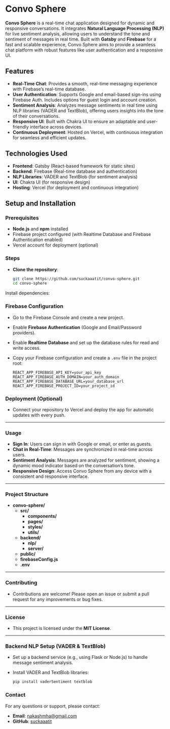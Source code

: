 # **Convo Sphere**

**Convo Sphere** is a real-time chat application designed for dynamic and responsive conversations. It integrates **Natural Language Processing (NLP)** for live sentiment analysis, allowing users to understand the tone and sentiment of messages in real time. Built with **Gatsby** and **Firebase** for a fast and scalable experience, Convo Sphere aims to provide a seamless chat platform with robust features like user authentication and a responsive UI.

## **Features**

- **Real-Time Chat**: Provides a smooth, real-time messaging experience with Firebase’s real-time database.
- **User Authentication**: Supports Google and email-based sign-ins using Firebase Auth. Includes options for guest login and account creation.
- **Sentiment Analysis**: Analyzes message sentiments in real time using NLP libraries (VADER and TextBlob), offering users insights into the tone of their conversations.
- **Responsive UI**: Built with Chakra UI to ensure an adaptable and user-friendly interface across devices.
- **Continuous Deployment**: Hosted on Vercel, with continuous integration for seamless and efficient updates.

## **Technologies Used**

- **Frontend**: Gatsby (React-based framework for static sites)
- **Backend**: Firebase (Real-time database and authentication)
- **NLP Libraries**: VADER and TextBlob (for sentiment analysis)
- **UI**: Chakra UI (for responsive design)
- **Hosting**: Vercel (for deployment and continuous integration)

## **Setup and Installation**

### **Prerequisites**

- **Node.js** and **npm** installed
- Firebase project configured (with Realtime Database and Firebase Authentication enabled)
- Vercel account for deployment (optional)

### **Steps**

- **Clone the repository**:
  ```bash
  git clone https://github.com/suckaaatit/convo-sphere.git
  cd convo-sphere

Install dependencies:

### **Firebase Configuration**

- Go to the Firebase Console and create a new project.
- Enable **Firebase Authentication** (Google and Email/Password providers).
- Enable **Realtime Database** and set up the database rules for read and write access.
- Copy your Firebase configuration and create a `.env` file in the project root:

  ```plaintext
  REACT_APP_FIREBASE_API_KEY=your_api_key
  REACT_APP_FIREBASE_AUTH_DOMAIN=your_auth_domain
  REACT_APP_FIREBASE_DATABASE_URL=your_database_url
  REACT_APP_FIREBASE_PROJECT_ID=your_project_id
### **Deployment (Optional)**

- Connect your repository to Vercel and deploy the app for automatic updates with every push.

---

### **Usage**

- **Sign In**: Users can sign in with Google or email, or enter as guests.
- **Chat in Real-Time**: Messages are synchronized in real-time across users.
- **Sentiment Analysis**: Messages are analyzed for sentiment, showing a dynamic mood indicator based on the conversation’s tone.
- **Responsive Design**: Access Convo Sphere from any device with a consistent and responsive interface.

---

### **Project Structure**

- **convo-sphere/**
  - **src/**
    - **components/**
    - **pages/**
    - **styles/**
    - **utils/**
  - **backend/**
    - **nlp/**
    - **server/**
  - **public/**
  - **firebaseConfig.js**
  - **.env**

---

### **Contributing**

- Contributions are welcome! Please open an issue or submit a pull request for any improvements or bug fixes.

---

### **License**

- This project is licensed under the **MIT License**.

---



### **Backend NLP Setup (VADER & TextBlob)**

- Set up a backend service (e.g., using Flask or Node.js) to handle message sentiment analysis.

- Install VADER and TextBlob libraries:

  ```bash
  pip install vaderSentiment textblob

  
### **Contact**

For any questions or support, please contact:

- **Email**: nakashmha@gmail.com
- **GitHub**: [suckaaatit](https://github.com/suckaaatit)
